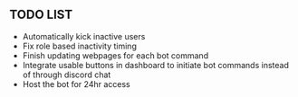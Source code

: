 ## TODO LIST
- Automatically kick inactive users
- Fix role based inactivity timing
- Finish updating webpages for each bot command
- Integrate usable buttons in dashboard to initiate bot commands instead of through discord chat
- Host the bot for 24hr access
